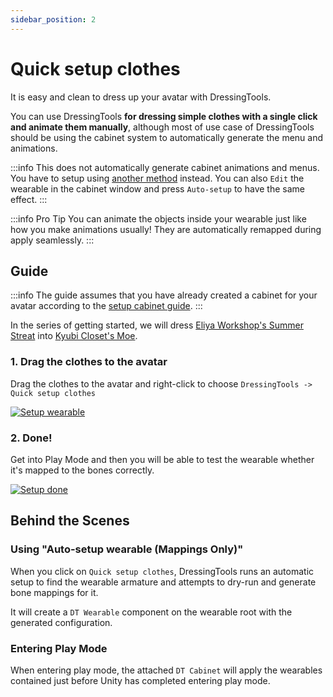 ```yaml
---
sidebar_position: 2
---
```


# Quick setup clothes

It is easy and clean to dress up your avatar with DressingTools. 

You can use DressingTools **for dressing simple clothes with a single click and animate them manually**, although most of use case of DressingTools should be using the cabinet system to automatically generate the menu and animations.

:::info
This does not automatically generate cabinet animations and menus. You have to setup using [another method](setup-clothes-with-cabinet-anim) instead. You can also `Edit` the wearable in the cabinet window and press `Auto-setup` to have the same effect.
:::

:::info Pro Tip
You can animate the objects inside your wearable just like how you make animations usually!
They are automatically remapped during apply seamlessly.
:::

## Guide

:::info
The guide assumes that you have already created a cabinet for your avatar according to the [setup cabinet guide](setup-cabinet).
:::

In the series of getting started, we will dress [Eliya Workshop's Summer Streat](https://booth.pm/ja/items/4666271) into [Kyubi Closet's Moe](https://kyubihome.booth.pm/items/4667400).

### 1. Drag the clothes to the avatar

Drag the clothes to the avatar and right-click to choose `DressingTools -> Quick setup clothes`

[![Setup wearable](/img/setup-simple-2-setup-wearable.PNG)](/img/setup-simple-2-setup-wearable.PNG)

### 2. Done!

Get into Play Mode and then you will be able to test the wearable whether it's mapped to the bones correctly.

[![Setup done](/img/setup-simple-3-done.PNG)](/img/setup-simple-3-done.PNG)

## Behind the Scenes

### Using "Auto-setup wearable (Mappings Only)"

When you click on `Quick setup clothes`, DressingTools runs an automatic setup to find the wearable armature and attempts
to dry-run and generate bone mappings for it.

It will create a `DT Wearable` component on the wearable root with the generated configuration.

### Entering Play Mode

When entering play mode, the attached `DT Cabinet` will apply the wearables contained just before Unity has completed entering play mode.
